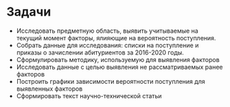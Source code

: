 # Задачи

- Исследовать предметную область, выявить учитываемые на текущий момент факторы, ялияющие на вероятность поступления.
- Собрать данные для исследования: списки на поступление и приказы о зачислении абитуриентов за 2016-2020 годы.
- Сформулировать методику, используемую для выявления факторов
- Исследовать данные с целью выявления не рассматриваемых ранее факторов
- Построить графики зависимости вероятности поступления для выявленных факторов
- Сформировать текст научно-технической статьи
